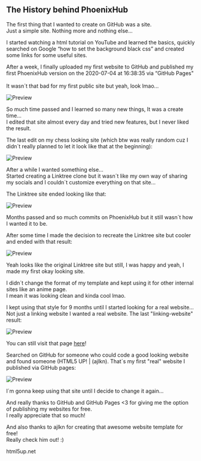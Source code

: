 ## The History behind PhoenixHub

The first thing that I wanted to create on GitHub was a site. <br/>
Just a simple site. Nothing more and nothing else...

I started watching a html tutorial on YouTube and learned the basics, quickly searched on Google “how to set the background black css” and created some links for some useful sites.

After a week, I finally uploaded my first website to GitHub and published my first PhoenixHub version on the 2020-07-04 at 16:38:35 via “GitHub Pages" <br/> <br/>
It wasn´t that bad for my first public site but yeah, look lmao...

![Preview](https://phoenixthrush.com/archive/first-phoenixhub-version/index.png)

So much time passed and I learned so many new things, It was a create time... <br/>
I edited that site almost every day and tried new features, but I never liked the result.

The last edit on my chess looking site (which btw was really random cuz I didn´t really planned to let it look like that at the beginning):

![Preview](https://phoenixthrush.com/archive/first-phoenixhub-version/index-v2.png)

After a while I wanted something else... <br/>
Started creating a Linktree clone but it wasn´t like my own way of sharing my socials and I couldn´t customize everything on that site...

The Linktree site ended looking like that:

![Preview](https://phoenixthrush.com/archive/images/linktree.png)

Months passed and so much commits on PhoenixHub but it still wasn´t how I wanted it to be.

After some time I made the decision to recreate the Linktree site but cooler and ended with that result:

![Preview](https://phoenixthrush.com/archive/second-phoenixhub-version/index.png)

Yeah looks like the original Linktree site but still, I was happy and yeah, I made my first okay looking site.

I didn´t change the format of my template and kept using it for other internal sites like an anime page. <br/> 
I mean it was looking clean and kinda cool lmao.

I kept using that style for 9 months until I started looking for a real website…
Not just a linking website I wanted a real website.
The last "linking-website" result:

![Preview](https://phoenixthrush.com/archive/second-phoenixhub-version/index-v2.png)

You can still visit that page [here](https://phoenixhub.phoenixthrush.com)!

Searched on GitHub for someone who could code a good looking website and found someone (HTML5 UP! | (ajlkn).
That´s my first "real" website I published via GitHub pages:

![Preview](https://github.com/Phoenixthrush/archive/blob/main/images/phoenixthrush's_website-v1.png?raw=true)

I´m gonna keep using that site until I decide to change it again...

And really thanks to GitHub and GitHub Pages <3 for giving me the option of publishing my websites for free. <br/>
I really appreciate that so much!

And also thanks to ajlkn for creating that awesome website template for free! <br/>
Really check him out! :)

html5up.net
